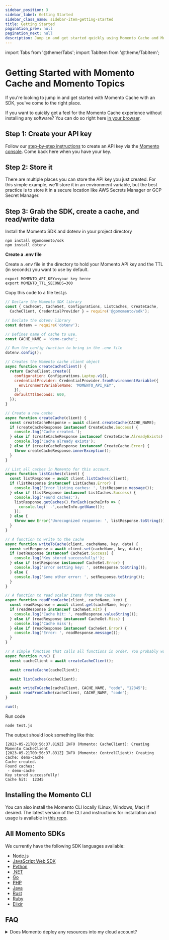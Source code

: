 ```yaml
---
sidebar_position: 3
sidebar_label: Getting Started
sidebar_class_name: sidebar-item-getting-started
title: Getting Started
pagination_prev: null
pagination_next: null
description: Jump in and get started quickly using Momento Cache and Momento Topics with your SDK of choice.
---
```


import Tabs from '@theme/Tabs';
import TabItem from '@theme/TabItem';

# Getting Started with Momento Cache and Momento Topics

If you're looking to jump in and get started with Momento Cache with an SDK, you've come to the right place.

If you want to quickly get a feel for the Momento Cache experience without installing any software? You can do so right here [in your browser](#try-our-cli-and-an-sdk-in-your-browser).

## Step 1: Create your API key

Follow our [step-by-step instructions](/develop/authentication/api-keys.md) to create an API key via the [Momento console](https://console.gomomento.com). Come back here when you have your key.

## Step 2: Store it

There are multiple places you can store the API key you just created. For this simple example, we'll store it in an environment variable, but the best practice is to store it in a secure location like AWS Secrets Manager or GCP Secret Manager.

## Step 3: Grab the SDK, create a cache, and read/write data

<Tabs>
   <TabItem value="node" label="Node.js" default>

Install the Momento SDK and dotenv in your project directory

```cli
npm install @gomomento/sdk
npm install dotenv
```

**Create a .env file**

Create a .env file in the directory to hold your Momento API key and the TTL (in seconds) you want to use by default.

```cli
export MOMENTO_API_KEY=<your key here>
export MOMENTO_TTL_SECONDS=300
```

Copy this code to a file test.js

```javascript
// Declare the Momento SDK library
const { CacheGet, CacheSet, Configurations, ListCaches, CreateCache,
  CacheClient, CredentialProvider } = require('@gomomento/sdk');

// Declate the dotenv library
const dotenv = require('dotenv');

// Defines name of cache to use.
const CACHE_NAME = 'demo-cache';

// Run the config function to bring in the .env file
dotenv.config();

// Creates the Momento cache client object
async function createCacheClient() {
  return CacheClient.create({
    configuration: Configurations.Laptop.v1(),
    credentialProvider: CredentialProvider.fromEnvironmentVariable({
      environmentVariableName: 'MOMENTO_API_KEY',
    }),
    defaultTtlSeconds: 600,
  });
}

// Create a new cache
async function createCache(client) {
  const createCacheResponse = await client.createCache(CACHE_NAME);
  if (createCacheResponse instanceof CreateCache.Success) {
    console.log('Cache created.');
  } else if (createCacheResponse instanceof CreateCache.AlreadyExists) {
    console.log('Cache already exists');
  } else if (createCacheResponse instanceof CreateCache.Error) {
    throw createCacheResponse.innerException();
  }
}

// List all caches in Momento for this account.
async function listCaches(client) {
  const listResponse = await client.listCaches(client);
  if (listResponse instanceof ListCaches.Error) {
    console.log('Error listing caches: ', listResponse.message());
  } else if (listResponse instanceof ListCaches.Success) {
    console.log('Found caches:');
    listResponse.getCaches().forEach(cacheInfo => {
      console.log(' -',cacheInfo.getName());
    });
  } else {
    throw new Error('Unrecognized response: ', listResponse.toString());
  }
}

// A function to write to the cache
async function writeToCache(client, cacheName, key, data) {
  const setResponse = await client.set(cacheName, key, data);
  if (setResponse instanceof CacheSet.Success) {
    console.log('Key stored successfully!');
  } else if (setResponse instanceof CacheSet.Error) {
    console.log('Error setting key: ', setResponse.toString());
  } else {
    console.log('Some other error: ', setResponse.toString());
  }
}

// A function to read scalar items from the cache
async function readFromCache(client, cacheName, key) {
  const readResponse = await client.get(cacheName, key);
  if (readResponse instanceof CacheGet.Hit) {
    console.log('Cache hit: ', readResponse.valueString());
  } else if (readResponse instanceof CacheGet.Miss) {
    console.log('Cache miss');
  } else if (readResponse instanceof CacheGet.Error) {
    console.log('Error: ', readResponse.message());
  }
}

// A simple function that calls all functions in order. You probably want more error handling.
async function run() {
  const cacheClient = await createCacheClient();

  await createCache(cacheClient);

  await listCaches(cacheClient);

  await writeToCache(cacheClient, CACHE_NAME, "code", "12345");
  await readFromCache(cacheClient, CACHE_NAME, "code");
}

run();
```

Run code

```cli
node test.js
```

The output should look something like this:

```cli
[2023-05-21T00:56:37.819Z] INFO (Momento: CacheClient): Creating Momento CacheClient
[2023-05-21T00:56:37.831Z] INFO (Momento: ControlClient): Creating cache: demo-cache
Cache created.
Found caches:
 - demo-cache
Key stored successfully!
Cache hit:  12345
```

   </TabItem>
</Tabs>

## Installing the Momento CLI

You can also install the Momento CLI locally (Linux, Windows, Mac) if desired. The latest version of the CLI and instructions for installation and usage is available in [this repo](https://github.com/momentohq/momento-cli).

## All Momento SDKs

We currently have the following SDK languages available:

- [Node.js](/develop/sdks/nodejs)
- [JavaScript Web SDK](/develop/sdks/web)
- [Python](/develop/sdks/python)
- [.NET](/develop/sdks/dotnet)
- [Go](/develop/sdks/go)
- [PHP](/develop/sdks/php)
- [Java](/develop/sdks/java)
- [Rust](/develop/sdks/rust)
- [Ruby](/develop/sdks/ruby)
- [Elixir](/develop/sdks/elixir)

## FAQ

<details>
  <summary>Does Momento deploy any resources into my cloud account?</summary>
No, it does not. Momento Cache is a fully managed, API-based, serverless service that you call from within your application code.
</details>
